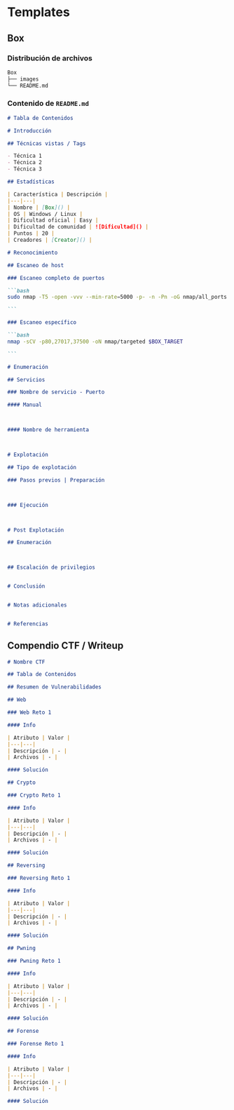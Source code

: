 # Templates

## Box

### Distribución de archivos

```bash
Box
├── images
└── README.md
```

### Contenido de `README.md`

````markdown
# Tabla de Contenidos

# Introducción

## Técnicas vistas / Tags

- Técnica 1
- Técnica 2
- Técnica 3

## Estadísticas

| Característica | Descripción |
|---|---|
| Nombre | [Box]() |
| OS | Windows / Linux |
| Dificultad oficial | Easy |
| Dificultad de comunidad | ![Dificultad]() |
| Puntos | 20 |
| Creadores | [Creator]() |

# Reconocimiento

## Escaneo de host

### Escaneo completo de puertos

```bash
sudo nmap -T5 -open -vvv --min-rate=5000 -p- -n -Pn -oG nmap/all_ports $BOX_TARGET

```

### Escaneo específico

```bash
nmap -sCV -p80,27017,37500 -oN nmap/targeted $BOX_TARGET

```

# Enumeración

## Servicios

### Nombre de servicio - Puerto

#### Manual



#### Nombre de herramienta



# Explotación

## Tipo de explotación

### Pasos previos | Preparación



### Ejecución



# Post Explotación

## Enumeración



## Escalación de privilegios


# Conclusión


# Notas adicionales


# Referencias


````

## Compendio CTF / Writeup

```markdown
# Nombre CTF

## Tabla de Contenidos

## Resumen de Vulnerabilidades

## Web

### Web Reto 1

#### Info

| Atributo | Valor |
|---|---|
| Descripción | - |
| Archivos | - |

#### Solución

## Crypto

### Crypto Reto 1

#### Info

| Atributo | Valor |
|---|---|
| Descripción | - |
| Archivos | - |

#### Solución

## Reversing

### Reversing Reto 1

#### Info

| Atributo | Valor |
|---|---|
| Descripción | - |
| Archivos | - |

#### Solución

## Pwning

### Pwning Reto 1

#### Info

| Atributo | Valor |
|---|---|
| Descripción | - |
| Archivos | - |

#### Solución

## Forense

### Forense Reto 1

#### Info

| Atributo | Valor |
|---|---|
| Descripción | - |
| Archivos | - |

#### Solución

```
